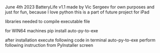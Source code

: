 June 4th 2023
BatteryLife v1.1
made by Vic Sergeev for own purposes and just for fun, because I love python
this is a part of future project for iPad

libraries needed to compile executable file

for WIN64 machines
pip install auto-py-to-exe

after installation execute following code in terminal
auto-py-to-exe
perform following instruction from PyInstaller screen
